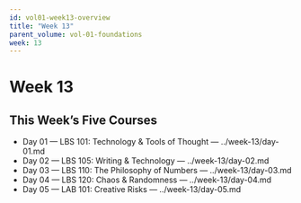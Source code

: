 ```yaml
---
id: vol01-week13-overview
title: "Week 13"
parent_volume: vol-01-foundations
week: 13
---
```


# Week 13

## This Week’s Five Courses
- Day 01 — LBS 101: Technology & Tools of Thought — ../week-13/day-01.md
- Day 02 — LBS 105: Writing & Technology — ../week-13/day-02.md
- Day 03 — LBS 110: The Philosophy of Numbers — ../week-13/day-03.md
- Day 04 — LBS 120: Chaos & Randomness — ../week-13/day-04.md
- Day 05 — LAB 101: Creative Risks — ../week-13/day-05.md

